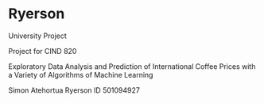 # Ryerson
University Project

Project for CIND 820

Exploratory Data Analysis and Prediction of International Coffee Prices with a Variety of Algorithms of Machine Learning

Simon Atehortua
Ryerson ID 501094927
